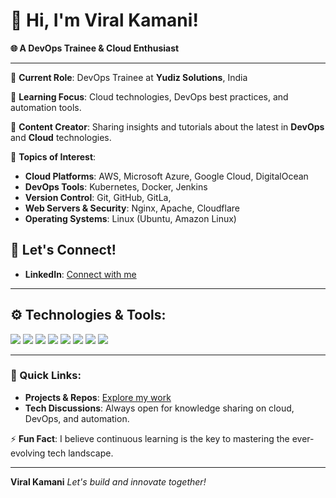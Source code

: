 # 👋 Hi, I'm Viral Kamani!
**🌐 A DevOps Trainee & Cloud Enthusiast**

---

💼 **Current Role**: DevOps Trainee at **Yudiz Solutions**, India

🌱 **Learning Focus**: Cloud technologies, DevOps best practices, and automation tools.

📝 **Content Creator**: Sharing insights and tutorials about the latest in **DevOps** and **Cloud** technologies.

💬 **Topics of Interest**:
- **Cloud Platforms**: AWS, Microsoft Azure, Google Cloud, DigitalOcean
- **DevOps Tools**: Kubernetes, Docker, Jenkins
- **Version Control**: Git, GitHub, GitLa, 
- **Web Servers & Security**: Nginx, Apache, Cloudflare
- **Operating Systems**: Linux (Ubuntu, Amazon Linux)

## 🌟 Let's Connect!
- **LinkedIn**: [Connect with me](https://www.linkedin.com/in/viral-kamani-739405226/)

---

## ⚙️ Technologies & Tools:
<p>
  <img src="https://img.shields.io/badge/-AWS-232F3E?style=flat&logo=amazon-aws&logoColor=white" />
  <img src="https://img.shields.io/badge/-Kubernetes-326CE5?style=flat&logo=kubernetes&logoColor=white" />
  <img src="https://img.shields.io/badge/-Docker-2496ED?style=flat&logo=docker&logoColor=white" />
  <img src="https://img.shields.io/badge/-Jenkins-D24939?style=flat&logo=jenkins&logoColor=white" />
  <img src="https://img.shields.io/badge/-Linux-FCC624?style=flat&logo=linux&logoColor=black" />
  <img src="https://img.shields.io/badge/-Git-F05032?style=flat&logo=git&logoColor=white" />
  <img src="https://img.shields.io/badge/-Nginx-009639?style=flat&logo=nginx&logoColor=white" />
  <img src="https://img.shields.io/badge/-Cloudflare-F38020?style=flat&logo=cloudflare&logoColor=white" />
</p>

---

### 🚀 Quick Links:
- **Projects & Repos**: [Explore my work](https://github.com/VDKamani)
- **Tech Discussions**: Always open for knowledge sharing on cloud, DevOps, and automation.

⚡ **Fun Fact**: I believe continuous learning is the key to mastering the ever-evolving tech landscape.

---

**Viral Kamani**
*Let's build and innovate together!*
